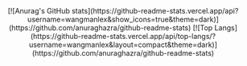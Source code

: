 <div align="center">
  [![Anurag's GitHub stats](https://github-readme-stats.vercel.app/api?username=wangmanlex&show_icons=true&theme=dark)](https://github.com/anuraghazra/github-readme-stats) [![Top Langs](https://github-readme-stats.vercel.app/api/top-langs/?username=wangmanlex&layout=compact&theme=dark)](https://github.com/anuraghazra/github-readme-stats)
</div>

